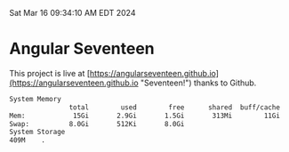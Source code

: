 Sat Mar 16 09:34:10 AM EDT 2024

# Angular Seventeen


This project is live at [https://angularseventeen.github.io](https://angularseventeen.github.io "Seventeen!") thanks to Github.

```bash
System Memory
               total        used        free      shared  buff/cache   available
Mem:            15Gi       2.9Gi       1.5Gi       313Mi        11Gi        12Gi
Swap:          8.0Gi       512Ki       8.0Gi
System Storage
409M	.
```
```bash
